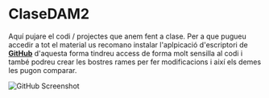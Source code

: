 # ClaseDAM2

Aquí pujare el codi / projectes que anem fent a clase. 
Per a que pugueu accedir a tot el material us recomano instalar l'aplpicació d'escriptori de [**GitHub**](https://desktop.github.com) d'aquesta forma tindreu access de forma molt sensilla al codi i també podreu crear les bostres rames per fer modificacions i així els demes les pugon comparar.

![GitHub Screenshot](http://1u88jj3r4db2x4txp44yqfj1.wpengine.netdna-cdn.com/wp-content/uploads/2015/08/fcf3d332-403c-11e5-9ef1-468c812806e3.png)
